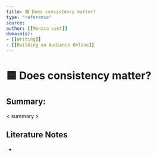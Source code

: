 ```yaml
---
title: 🟦 Does consistency matter?
type: "reference"
source: 
author: [[Monica Lent]]
domain(s):
- [[Writing]]
- [[Building an Audience Online]]
---
```

# 🟦 Does consistency matter?

## Summary:

< summary >

## Literature Notes

- 

